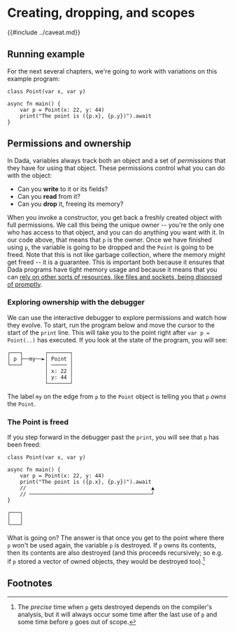 # Creating, dropping, and scopes

{{#include ../caveat.md}}

## Running example

For the next several chapters, we're going to work with variations on this example program:

```
class Point(var x, var y)

async fn main() {
    var p = Point(x: 22, y: 44)
    print("The point is ({p.x}, {p.y})").await
}
```

## Permissions and ownership

In Dada, variables always track both an object and a set of *permissions* that they have for using that object. These permissions control what you can do with the object:

* Can you **write** to it or its fields?
* Can you **read** from it?
* Can you **drop** it, freeing its memory?

When you invoke a constructor, you get back a freshly created object with full permissions. We call this being the unique owner -- you're the only one who has access to that object, and you can do anything you want with it. In our code above, that means that `p` is the owner. Once we have finished using `p`, the variable is going to be dropped and the `Point` is going to be freed. Note that this is not like garbage collection, where the memory *might* get freed -- it is a guarantee. This is important both because it ensures that Dada programs have tight memory usage and because it means that you can [rely on other sorts of resources, like files and sockets, being disposed of promptly][raii-wycats].

[raii-wycats]: https://blog.skylight.io/rust-means-never-having-to-close-a-socket/

### Exploring ownership with the debugger

We can use the interactive debugger to explore permissions and watch how they evolve. To start, run the program below and move the cursor to the start of the `print` line. This will take you to the point right after `var p = Point(..)` has executed. If you look at the state of the program, you will see:

```
┌───┐       ┌───────┐
│ p ├──my──►│ Point │
└───┘       │ ───── │
            │ x: 22 │
            │ y: 44 │
            └───────┘
```

The label `my` on the edge from `p` to the `Point` object is telling you that `p` *owns* the `Point`. 

### The Point is freed

If you step forward in the debugger past the `print`, you will see that `p` has been freed:

```
class Point(var x, var y)

async fn main() {
    var p = Point(x: 22, y: 44)
    print("The point is ({p.x}, {p.y})").await
    //                                        ▲
    // ───────────────────────────────────────┘
}

┌───┐
│   │
└───┘
```

What is going on? The answer is that once you get to the point where there `p` won't be used again, the variable `p` is destroyed. If `p` owns its contents, then its contents are also destroyed (and this proceeds recursively; so e.g. if `p` stored a vector of owned objects, they would be destroyed too).[^precise]

## Footnotes

[^precise]: The *precise* time when `p` gets destroyed depends on the compiler's analysis, but it will always occur some time after the last use of `p` and some time before `p` goes out of scope.

[^closure]: What's actually happening here is that the `{...}` block is a closure and the `do` function is being called with that closure as argument. `do` is a very simple function that simply invokes its argument.
